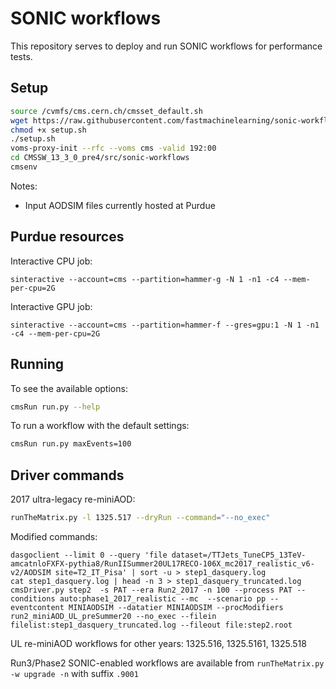 # SONIC workflows

This repository serves to deploy and run SONIC workflows for performance tests.

## Setup
```bash
source /cvmfs/cms.cern.ch/cmsset_default.sh
wget https://raw.githubusercontent.com/fastmachinelearning/sonic-workflows/CMSSW_13_3_X/setup.sh
chmod +x setup.sh
./setup.sh
voms-proxy-init --rfc --voms cms -valid 192:00
cd CMSSW_13_3_0_pre4/src/sonic-workflows
cmsenv
```

Notes:
* Input AODSIM files currently hosted at Purdue

## Purdue resources

Interactive CPU job:
```
sinteractive --account=cms --partition=hammer-g -N 1 -n1 -c4 --mem-per-cpu=2G
```

Interactive GPU job:
```
sinteractive --account=cms --partition=hammer-f --gres=gpu:1 -N 1 -n1 -c4 --mem-per-cpu=2G
```

## Running

To see the available options:
```bash
cmsRun run.py --help
```

To run a workflow with the default settings:
```bash
cmsRun run.py maxEvents=100
```

## Driver commands

2017 ultra-legacy re-miniAOD:
```bash
runTheMatrix.py -l 1325.517 --dryRun --command="--no_exec"
```

Modified commands:
```
dasgoclient --limit 0 --query 'file dataset=/TTJets_TuneCP5_13TeV-amcatnloFXFX-pythia8/RunIISummer20UL17RECO-106X_mc2017_realistic_v6-v2/AODSIM site=T2_IT_Pisa' | sort -u > step1_dasquery.log
cat step1_dasquery.log | head -n 3 > step1_dasquery_truncated.log
cmsDriver.py step2  -s PAT --era Run2_2017 -n 100 --process PAT --conditions auto:phase1_2017_realistic --mc  --scenario pp --eventcontent MINIAODSIM --datatier MINIAODSIM --procModifiers run2_miniAOD_UL_preSummer20 --no_exec --filein filelist:step1_dasquery_truncated.log --fileout file:step2.root
```

UL re-miniAOD workflows for other years: 1325.516, 1325.5161, 1325.518

Run3/Phase2 SONIC-enabled workflows are available from `runTheMatrix.py -w upgrade -n` with suffix `.9001`

